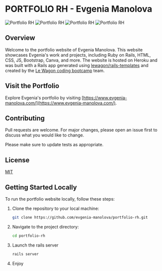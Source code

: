 # PORTFOLIO RH - Evgenia Manolova

![Portfolio RH](https://res.cloudinary.com/dygywvyiq/image/upload/v1695296294/Capture_d_e%CC%81cran_2023-09-21_a%CC%80_13.37.09_gwvuhu.png)
![Portfolio RH](https://res.cloudinary.com/dygywvyiq/image/upload/v1695296381/Capture_d_e%CC%81cran_2023-09-21_a%CC%80_13.39.09_bunuzb.png)
![Portfolio RH](https://res.cloudinary.com/dygywvyiq/image/upload/v1695296391/Capture_d_e%CC%81cran_2023-09-21_a%CC%80_13.39.20_r7tzqa.png)
![Portfolio RH](https://res.cloudinary.com/dygywvyiq/image/upload/v1695296399/Capture_d_e%CC%81cran_2023-09-21_a%CC%80_13.39.29_r8uklk.png)

## Overview

Welcome to the portfolio website of Evgenia Manolova. This website showcases Evgenia's work and projects, including Ruby on Rails, HTML, CSS, JS, Bootstrap, Canva, and more. The website is hosted on Heroku and was built with a Rails app generated using [lewagon/rails-templates](https://github.com/lewagon/rails-templates) and created by the [Le Wagon coding bootcamp](https://www.lewagon.com) team.

## Visit the Portfolio

Explore Evgenia's portfolio by visiting [https://www.evgenia-manolova.com/](https://www.evgenia-manolova.com/).


## Contributing

Pull requests are welcome. For major changes, please open an issue first
to discuss what you would like to change.

Please make sure to update tests as appropriate.

## License

[MIT](https://choosealicense.com/licenses/mit/)

## Getting Started Locally

To run the portfolio website locally, follow these steps:

1. Clone the repository to your local machine:

   ```bash
   git clone https://github.com/evgenia-manolova/portfolio-rh.git
2. Navigate to the project directory:
   ```bash
   cd portfolio-rh

3. Launch the rails server

   ```bash
   rails server


4. Enjoy



